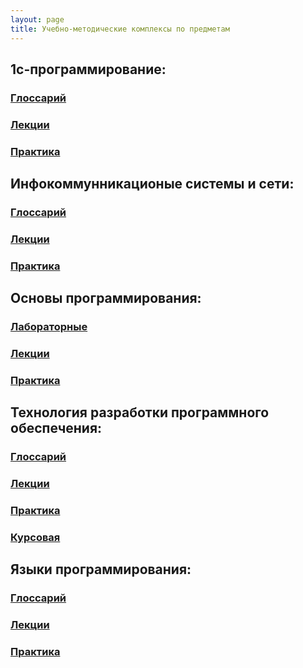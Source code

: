 ```yaml
---
layout: page
title: Учебно-методические комплексы по предметам
---
```

<h2> 1c-программирование:</h2>
<p>
<h3><a href="/umk/1c/glos/gloss.html"> Глоссарий </a></h3>
</p>
<p>
<h3><a href="/umk/1c/lec/lec.html"> Лекции </a></h3>
</p>
<p>
<h3><a href="/umk/1c/pract/pract.html"> Практика </a></h3>
</p>
<h2> Инфокоммунникационые системы и сети: </h2>
<p>
<h3><a href="/umk/isis/gloss/gloss.html"> Глоссарий </a></h3>
</p>
<p>
<h3><a href="/umk/isis/lec/lec.html"> Лекции </a></h3>
</p>
<p>
<h3><a href="/umk/isis/pract/pract.html"> Практика </a></h3>
</p>
<h2> Основы программирования: </h2>
<p>
<h3><a href="/umk/op/lab/lab.html"> Лабораторные </a></h3>
</p>
<p>
<h3><a href="/umk/op/lec/lec.html"> Лекции </a></h3>
</p>
<p>
<h3><a href="/umk/op/pract/pract.html"> Практика </a></h3>
</p>
<h2> Технология разработки программного обеспечения: </h2>
<p>
<h3><a href="/umk/trpo/gloss/gloss.html"> Глоссарий </a></h3>
</p>
<p>
<h3><a href="/umk/trpo/lec/lec.html"> Лекции </a></h3>
</p>
<p>
<h3><a href="/umk/trpo/pract/pract.html"> Практика </a></h3>
</p>
<p>
<h3><a href="/umk/trpo/kurs/kurs.html"> Курсовая </a></h3>
</p>
<h2> Языки программирования: </h2>
<p>
<h3><a href="/umk/zp/gloss/gloss.html"> Глоссарий </a></h3>
</p>
<p>
<h3><a href="/umk/zp/lec/lec.html"> Лекции </a></h3>
</p>
<p>
<h3><a href="/umk/zp/pract/pract.html"> Практика </a></h3>
</p>
